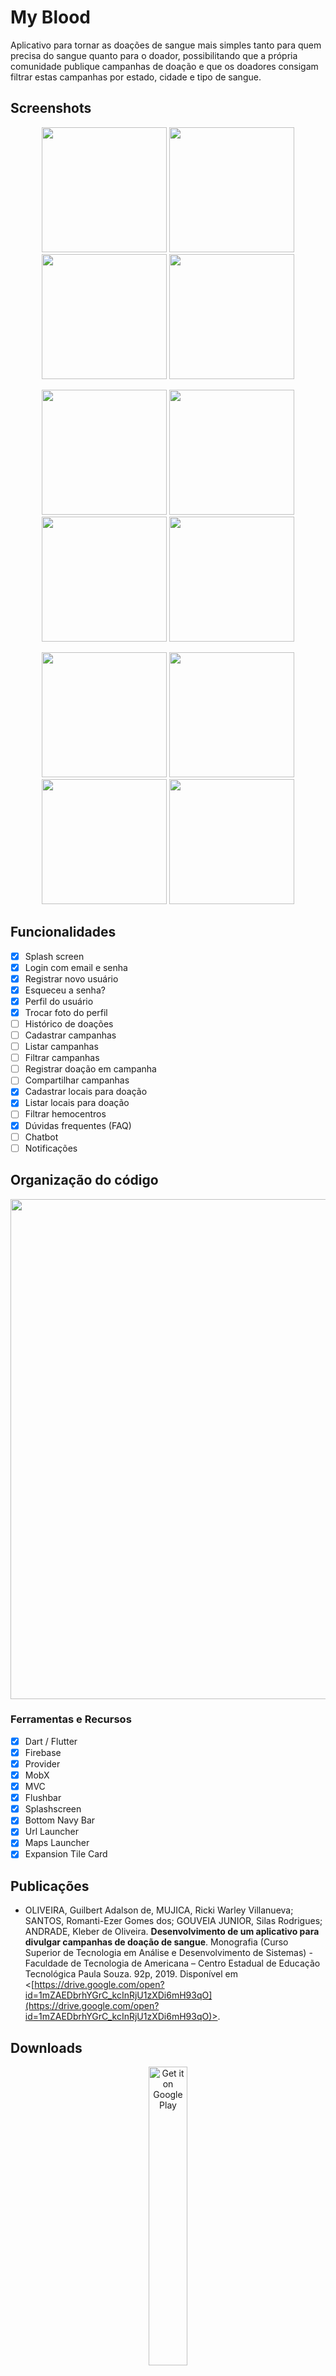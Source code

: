 # My Blood

Aplicativo para tornar as doações de sangue mais simples tanto para quem precisa do sangue quanto para o doador, possibilitando que a própria comunidade publique campanhas de doação e que os doadores consigam filtrar estas campanhas por estado, cidade e tipo de sangue.

## Screenshots

<p align="center">
    <img src="https://github.com/kleberandrade/my-blood-flutter/blob/master/figures/splash.png" width="200"/>
    <img src="https://github.com/kleberandrade/my-blood-flutter/blob/master/figures/login.png" width="200"/>
    <img src="https://github.com/kleberandrade/my-blood-flutter/blob/master/figures/register.png" width="200"/>
    <img src="https://github.com/kleberandrade/my-blood-flutter/blob/master/figures/forget.png" width="200"/>
</p>

<p align="center">
    <img src="https://github.com/kleberandrade/my-blood-flutter/blob/master/figures/profile_1.png" width="200"/>
    <img src="https://github.com/kleberandrade/my-blood-flutter/blob/master/figures/profile_2.png" width="200"/>
    <img src="https://github.com/kleberandrade/my-blood-flutter/blob/master/figures/location_list.png" width="200"/>
    <img src="https://github.com/kleberandrade/my-blood-flutter/blob/master/figures/location_edit.png" width="200"/>
</p>

<p align="center">
    <img src="https://github.com/kleberandrade/my-blood-flutter/blob/master/figures/campaign_list.png" width="200"/>
    <img src="https://github.com/kleberandrade/my-blood-flutter/blob/master/figures/campaign_person_edit.png" width="200"/>
    <img src="https://github.com/kleberandrade/my-blood-flutter/blob/master/figures/campaign_location_edit.png" width="200"/>
    <img src="https://github.com/kleberandrade/my-blood-flutter/blob/master/figures/faq.png" width="200"/>
</p>

## Funcionalidades

- [x] Splash screen
- [x] Login com email e senha
- [x] Registrar novo usuário
- [x] Esqueceu a senha?
- [x] Perfil do usuário
- [x] Trocar foto do perfil
- [ ] Histórico de doações
- [ ] Cadastrar campanhas
- [ ] Listar campanhas
- [ ] Filtrar campanhas
- [ ] Registrar doação em campanha
- [ ] Compartilhar campanhas
- [x] Cadastrar locais para doação
- [x] Listar locais para doação
- [ ] Filtrar hemocentros
- [x] Dúvidas frequentes (FAQ)
- [ ] Chatbot
- [ ] Notificações

## Organização do código

<p align="center">
    <img src="https://github.com/kleberandrade/my-blood-flutter/blob/master/figures/structure.png" width="800"/>
</p>

### Ferramentas e Recursos

- [x] Dart / Flutter
- [x] Firebase
- [x] Provider
- [x] MobX
- [x] MVC
- [x] Flushbar
- [x] Splashscreen
- [x] Bottom Navy Bar
- [x] Url Launcher
- [x] Maps Launcher
- [x] Expansion Tile Card

## Publicações

- OLIVEIRA, Guilbert Adalson de, MUJICA, Ricki Warley Villanueva; SANTOS, Romanti-Ezer Gomes dos; GOUVEIA JUNIOR, Silas Rodrigues; ANDRADE, Kleber de Oliveira. **Desenvolvimento de um aplicativo para divulgar campanhas de doação de sangue**. Monografia (Curso Superior de Tecnologia em Análise e Desenvolvimento de Sistemas) - Faculdade de Tecnologia de Americana – Centro Estadual de Educação Tecnológica Paula Souza. 92p, 2019. Disponível em <[https://drive.google.com/open?id=1mZAEDbrhYGrC_kcInRjU1zXDi6mH93qO](https://drive.google.com/open?id=1mZAEDbrhYGrC_kcInRjU1zXDi6mH93qO)>.

## Downloads

<p align="center">
<a href='https://play.google.com/store/apps/details?id=com.kleberandrade.myblood'><img alt='Get it on Google Play' src='https://play.google.com/intl/pt_BR/badges/static/images/badges/pt_badge_web_generic.png' width="35%"/></a>
</p>

## Agradecimentos

- Grabriela Dall'Agnol (Texugo)
- Guilbert Adalson de Oliveira
- Kleber de Oliveira Andrade
- Ricki Warley Villanueva Mujica
- Romanti-Ezer Gomes dos Santos
- Silas Rodrigues Gouveia Junior
- Jessica Mariane Pereira

## Licença

    Copyright 2019-2020 Kleber de Oliveira Andrade

    Permission is hereby granted, free of charge, to any person obtaining a copy
    of this software and associated documentation files (the "Software"), to deal
    in the Software without restriction, including without limitation the rights
    to use, copy, modify, merge, publish, distribute, sublicense, and/or sell
    copies of the Software, and to permit persons to whom the Software is
    furnished to do so, subject to the following conditions:

    The above copyright notice and this permission notice shall be included in all
    copies or substantial portions of the Software.

    THE SOFTWARE IS PROVIDED "AS IS", WITHOUT WARRANTY OF ANY KIND, EXPRESS OR
    IMPLIED, INCLUDING BUT NOT LIMITED TO THE WARRANTIES OF MERCHANTABILITY,
    FITNESS FOR A PARTICULAR PURPOSE AND NONINFRINGEMENT. IN NO EVENT SHALL THE
    AUTHORS OR COPYRIGHT HOLDERS BE LIABLE FOR ANY CLAIM, DAMAGES OR OTHER
    LIABILITY, WHETHER IN AN ACTION OF CONTRACT, TORT OR OTHERWISE, ARISING FROM,
    OUT OF OR IN CONNECTION WITH THE SOFTWARE OR THE USE OR OTHER DEALINGS IN THE
    SOFTWARE.

